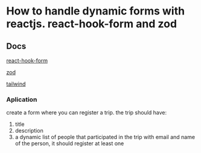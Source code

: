 # How to handle dynamic forms with reactjs. react-hook-form and zod

## Docs

[react-hook-form](https://react-hook-form.com/ts)

[zod](https://zod.dev/)

[tailwind](https://tailwindui.com/documentation)

### Aplication

create a form where you can register a trip. the trip should have:

1) title
2) description
3) a dynamic list of people that participated in the trip with email and name of the person, it should register at least one

